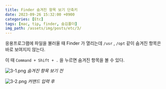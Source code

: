 ```yaml
---
title: Finder 숨겨진 항목 보기 단축키
date: 2023-09-26 15:32:00 +0900
categories: [Etc]
tags: [mac, tip, finder, 숨김폴더]
img_path: /assets/img/posts/etc/3/
---
```


응용프로그램에 파일을 불러올 때 Finder 가 열리는데 `/usr` , `/opt` 같이 숨겨진 항목은 바로 보여지지 않는다.

이 때 `Command + Shift + .` 을 누르면 숨겨진 항목을 볼 수 있다.

![3-1.png](3-1.png)
_숨겨진 항목 보기 전_

![3-2.png](3-2.png)
_커맨드 입력 후_
